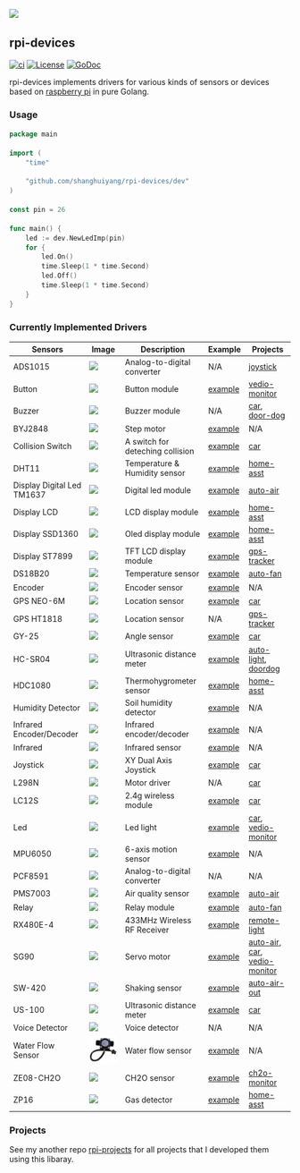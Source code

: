 ![](img/go-devices.png)

## rpi-devices 
[![ci](https://github.com/shanghuiyang/rpi-devices/actions/workflows/ci.yml/badge.svg)](https://github.com/shanghuiyang/rpi-devices/actions/workflows/ci.yml)
[![License](https://img.shields.io/badge/License-MIT-blue.svg)](https://github.com/shanghuiyang/rpi-devices/blob/master/LICENSE)
[![GoDoc](https://godoc.org/github.com/shanghuiyang/rpi-devices?status.svg)](https://godoc.org/github.com/shanghuiyang/rpi-devices)

rpi-devices implements drivers for various kinds of sensors or devices based on [raspberry pi](https://www.raspberrypi.org/) in pure Golang.

### Usage
```go
package main

import (
	"time"

	"github.com/shanghuiyang/rpi-devices/dev"
)

const pin = 26

func main() {
	led := dev.NewLedImp(pin)
	for {
		led.On()
		time.Sleep(1 * time.Second)
		led.Off()
		time.Sleep(1 * time.Second)
	}
}
```

### Currently Implemented Drivers

|Sensors|Image|Description|Example|Projects|
|-------|-----|-----|-------|---|
|ADS1015|![](img/ads1015.jpg)|Analog-to-digital converter|N/A|[joystick](https://github.com/shanghuiyang/rpi-projects/tree/main/projects/joystick)|
|Button|![](img/button.jpg)|Button module|[example](/example/button/main.go)|[vedio-monitor](https://github.com/shanghuiyang/rpi-projects/tree/main/projects/vmonitor)|
|Buzzer|![](img/buzzer.jpg)|Buzzer module|N/A|[car](https://github.com/shanghuiyang/rpi-projects/tree/main/projects/car), [door-dog](https://github.com/shanghuiyang/rpi-projects/tree/main/projects/doordog)|
|BYJ2848|![](img/step-motor.jpg)|Step motor|[example](/example/byj2848/main.go)|N/A|
|Collision Switch|![](img/collision-switch.jpg)|A switch for deteching collision|[example](/example/collision_switch/main.go)|[car](https://github.com/shanghuiyang/rpi-projects/tree/main/projects/car)|
|DHT11|![](img/dht11.jpg)|Temperature & Humidity sensor|[example](/example/dht11/main.go)|[home-asst](https://github.com/shanghuiyang/rpi-projects/tree/main/projects/homeasst)|
|Display Digital Led TM1637 |![](img/digital-led-display.jpg)|Digital led module|[example](/example/display_led_tm1637/main.go)|[auto-air](https://github.com/shanghuiyang/rpi-projects/tree/main/projects/autoair)|
|Display LCD|![](img/lcd1602a.jpg)|LCD display module|[example](/example/display_lcd/main.go)|[home-asst](https://github.com/shanghuiyang/rpi-projects/tree/main/projects/homeasst)
|Display SSD1360|![](img/oled.jpg)|Oled display module|[example](/example/display_oled_ssd1306/main.go)|[home-asst](https://github.com/shanghuiyang/rpi-projects/tree/main/projects/homeasst)|
|Display ST7899|![](img/tft_st7899.jpg)|TFT LCD display module|[example](/example/display_oled_ssd1306/main.go)|[gps-tracker](https://github.com/shanghuiyang/rpi-projects/tree/main/projects/gpstracker)|
|DS18B20|![](img/temp.jpg)|Temperature sensor|[example](/example/temperature/main.go)|[auto-fan](https://github.com/shanghuiyang/rpi-projects/tree/main/projects/autofan)|
|Encoder|![](img/encoder.jpg)|Encoder sensor|[example](/example/encoder/main.go)|N/A|
|GPS NEO-6M|![](img/gps-neo6m.jpg)|Location sensor|[example](/example/gps/main.go)|[car](https://github.com/shanghuiyang/rpi-projects/tree/main/projects/car)|
|GPS HT1818|![](img/gps-ht1818.jpg)|Location sensor|N/A|[gps-tracker](https://github.com/shanghuiyang/rpi-projects/tree/main/projects/gpstracker)|
|GY-25|![](img/gy25.jpg)|Angle sensor|[example](/example/gy25/main.go)|[car](https://github.com/shanghuiyang/rpi-projects/tree/main/projects/car)|
|HC-SR04|![](img/hc-sr04.jpg)|Ultrasonic distance meter|[example](/example/hcsr04/main.go)|[auto-light](https://github.com/shanghuiyang/rpi-projects/tree/main/projects/autolight), [doordog](https://github.com/shanghuiyang/rpi-projects/tree/main/projects/doordog)|
|HDC1080|![](img/hdc1080.jpg)|Thermohygrometer sensor|[example](/example/hdc1080/main.go)|[home-asst](https://github.com/shanghuiyang/rpi-projects/tree/main/projects/homeasst)|
|Humidity Detector|![](img/humidity-detector.jpg)|Soil humidity detector|[example](/example/humidity_detector/main.go)|N/A|
|Infrared Encoder/Decoder|![](img/ir-encoder-decoder.jpg)|Infrared encoder/decoder|[example](/example/ir_coder/main.go)|N/A|
|Infrared|![](img/infared.jpg)|Infrared sensor|[example](/example/ir_detector/main.go)|N/A|
|Joystick|![](img/joystick.jpg)|XY Dual Axis Joystick|[example](/example/joystick/main.go)|[car](https://github.com/shanghuiyang/rpi-projects/tree/main/projects/car)|
|L298N|![](img/l298n.jpg)|Motor driver|N/A|[car](https://github.com/shanghuiyang/rpi-projects/tree/main/projects/car)|
|LC12S|![](img/lc12s.jpg)|2.4g wireless module|[example](/example/lc12s/main.go)|[car](https://github.com/shanghuiyang/rpi-projects/tree/main/projects/car)|
|Led|![](img/led.jpg)|Led light|[example](/example/led/main.go)|[car](https://github.com/shanghuiyang/rpi-projects/tree/main/projects/car), [vedio-monitor](https://github.com/shanghuiyang/rpi-projects/tree/main/projects/vmonitor)|
|MPU6050|![](img/mpu6050.jpg)|6-axis motion sensor|[example](/example/mpu6050/main.go)|N/A|
|PCF8591|![](img/pcf8591.jpg)|Analog-to-digital converter|N/A|N/A|
|PMS7003|![](img/pms7003.jpg)|Air quality sensor|[example](/example/air/main.go)|[auto-air](https://github.com/shanghuiyang/rpi-projects/tree/main/projects/autoair)|
|Relay|![](img/relay.jpg)|Relay module|[example](/example/relay/main.go)|[auto-fan](https://github.com/shanghuiyang/rpi-projects/tree/main/projects/autofan)|
|RX480E-4|![](img/rx480e4.jpg)|433MHz Wireless RF Receiver|[example](/example/rx480e4/main.go)|[remote-light](https://github.com/shanghuiyang/rpi-projects/tree/main/projects/rlight)|
|SG90|![](img/sg90.jpg)|Servo motor|[example](/example/sg90/main.go)|[auto-air](https://github.com/shanghuiyang/rpi-projects/tree/main/projects/autoair), [car](https://github.com/shanghuiyang/rpi-projects/tree/main/projects/car), [vedio-monitor](https://github.com/shanghuiyang/rpi-projects/tree/main/projects/vmonitor)|
|SW-420|![](img/sw-420.jpg)|Shaking sensor|[example](/example/sw420/main.go)|[auto-air-out](https://github.com/shanghuiyang/rpi-projects/tree/main/projects/autoairout)|
|US-100|![](img/us-100.jpg)|Ultrasonic distance meter|[example](/example/us100/main.go)|[car](https://github.com/shanghuiyang/rpi-projects/tree/main/projects/car)|
|Voice Detector|![](img/voice.jpg)|Voice detector|N/A|N/A|
|Water Flow Sensor|![](img/water_flow_sensor.jpg)|Water flow sensor|[example](/example/water_flow_sensor/main.go)|N/A|
|ZE08-CH2O|![](img/ze08-ch2o.jpg)|CH2O sensor|[example](/example/ze08ch2o/main.go)|[ch2o-monitor](https://github.com/shanghuiyang/rpi-projects/tree/main/projects/ch2omonitor)|
|ZP16|![](img/zp16.jpg)|Gas detector|[example](/example/zp16/main.go)|[home-asst](https://github.com/shanghuiyang/rpi-projects/tree/main/projects/homeasst)|

### Projects
See my another repo [rpi-projects](https://github.com/shanghuiyang/rpi-projects) for all projects that I developed them using this libaray.
